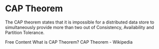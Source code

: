 # CAP Theorem

The CAP theorem states that it is impossible for a distributed data store to simultaneously provide more than two out of Consistency, Availability and Partition Tolerance.

<ResourceGroupTitle>Free Content</ResourceGroupTitle>
<BadgeLink colorScheme='red' badgeText='Watch' href='https://www.youtube.com/watch?v=_RbsFXWRZ10'>What is CAP Theorem?</BadgeLink>
<BadgeLink colorScheme='yellow' badgeText='Read' href='https://en.wikipedia.org/wiki/CAP_theorem'>CAP Theorem - Wikipedia</BadgeLink>
